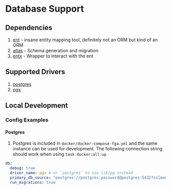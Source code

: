 # Database Support

## Dependencies

1. [ent](https://entgo.io/) - insane entity mapping tool, definitely not an ORM
   but kind of an ORM
1. [atlas](https://atlasgo.io/) - Schema generation and migration
1. [entx](https://github.com/theopenlane/entx) - Wrapper to interact with the
   ent

## Supported Drivers

1. [postgres](https://github.com/lib/pq)
1. [pgx](https://github.com/jackc/pgx)

## Local Development

### Config Examples

#### Postgres

1. Postgres is included in `docker/docker-compose-fga.yml` and the same instance
   can be used for development. The following connection string should work when
   using `task docker:all:up`

```yaml
db:
  debug: true
  driver_name: pgx # or `postgres` to use lib/pg instead
  primary_db_source: "postgres://postgres:password@postgres:5432?sslmode=disable"
  run_migrations: true
```
